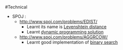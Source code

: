 #Technical
- SPOJ : 
	+ http://www.spoj.com/problems/EDIST/
		* Learnt its name is [Levenshtein distance](https://en.wikipedia.org/wiki/Levenshtein_distance)
		* Learnt [dynamic programming solution](http://www.geeksforgeeks.org/dynamic-programming-set-5-edit-distance/)
	+ http://www.spoj.com/problems/AGGRCOW/
		* Learnt good implementation of [binary search](https://www.topcoder.com/community/data-science/data-science-tutorials/binary-search/) 

